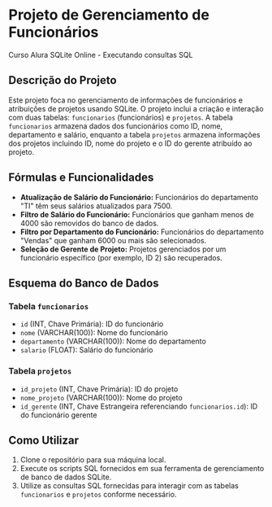 # Projeto de Gerenciamento de Funcionários 
Curso Alura SQLite Online - Executando consultas SQL

## Descrição do Projeto
Este projeto foca no gerenciamento de informações de funcionários e atribuições de projetos usando SQLite. O projeto inclui a criação e interação com duas tabelas: `funcionarios` (funcionários) e `projetos`. A tabela `funcionarios` armazena dados dos funcionários como ID, nome, departamento e salário, enquanto a tabela `projetos` armazena informações dos projetos incluindo ID, nome do projeto e o ID do gerente atribuído ao projeto.

## Fórmulas e Funcionalidades
- **Atualização de Salário do Funcionário:** Funcionários do departamento "TI" têm seus salários atualizados para 7500.
- **Filtro de Salário do Funcionário:** Funcionários que ganham menos de 4000 são removidos do banco de dados.
- **Filtro por Departamento do Funcionário:** Funcionários do departamento "Vendas" que ganham 6000 ou mais são selecionados.
- **Seleção de Gerente de Projeto:** Projetos gerenciados por um funcionário específico (por exemplo, ID 2) são recuperados.

## Esquema do Banco de Dados
### Tabela `funcionarios`
- `id` (INT, Chave Primária): ID do funcionário
- `nome` (VARCHAR(100)): Nome do funcionário
- `departamento` (VARCHAR(100)): Nome do departamento
- `salario` (FLOAT): Salário do funcionário

### Tabela `projetos`
- `id_projeto` (INT, Chave Primária): ID do projeto
- `nome_projeto` (VARCHAR(100)): Nome do projeto
- `id_gerente` (INT, Chave Estrangeira referenciando `funcionarios.id`): ID do funcionário gerente

## Como Utilizar
1. Clone o repositório para sua máquina local.
2. Execute os scripts SQL fornecidos em sua ferramenta de gerenciamento de banco de dados SQLite.
3. Utilize as consultas SQL fornecidas para interagir com as tabelas `funcionarios` e `projetos` conforme necessário.
